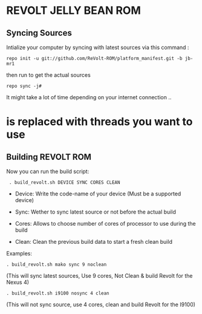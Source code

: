 REVOLT JELLY BEAN ROM
======================

Syncing Sources
---------------
Intialize your computer by syncing with latest sources via this command :

    repo init -u git://github.com/ReVolt-ROM/platform_manifest.git -b jb-mr1

then run to get the actual sources

    repo sync -j#

It might take a lot of time depending on your internet connection .. 

# is replaced with threads you want to use

Building REVOLT ROM
-------------------


Now you can run the build script:

     . build_revolt.sh DEVICE SYNC CORES CLEAN


- Device: Write the code-name of your device (Must be a supported device)

- Sync: Wether to sync latest source or not before the actual build

- Cores: Allows to choose number of cores of processor to use during the build

- Clean: Clean the previous build data to start a fresh clean build

Examples:

    . build_revolt.sh mako sync 9 noclean

(This will sync latest sources, Use 9 cores, Not Clean & build Revolt for the Nexus 4)

    . build_revolt.sh i9100 nosync 4 clean

(This will not sync source, use 4 cores, clean and build Revolt for the I9100)





